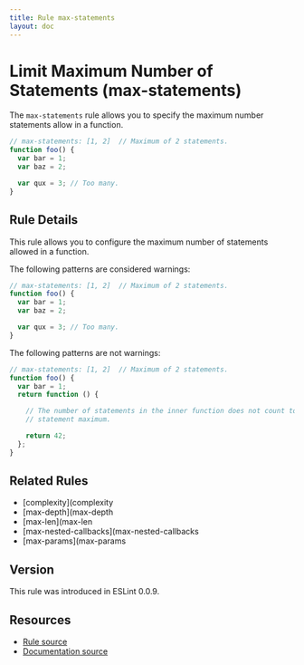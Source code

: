 ```yaml
---
title: Rule max-statements
layout: doc
---
```

<!-- Note: No pull requests accepted for this file. See README.md in the root directory for details. -->
# Limit Maximum Number of Statements (max-statements)

The `max-statements` rule allows you to specify the maximum number statements allow in a function.

```js
// max-statements: [1, 2]  // Maximum of 2 statements.
function foo() {
  var bar = 1;
  var baz = 2;

  var qux = 3; // Too many.
}
```

## Rule Details

This rule allows you to configure the maximum number of statements allowed in a function.

The following patterns are considered warnings:

```js
// max-statements: [1, 2]  // Maximum of 2 statements.
function foo() {
  var bar = 1;
  var baz = 2;

  var qux = 3; // Too many.
}
```

The following patterns are not warnings:

```js
// max-statements: [1, 2]  // Maximum of 2 statements.
function foo() {
  var bar = 1;
  return function () {

    // The number of statements in the inner function does not count toward the
    // statement maximum.

    return 42;
  };
}
```

## Related Rules

* [complexity](complexity
* [max-depth](max-depth
* [max-len](max-len
* [max-nested-callbacks](max-nested-callbacks
* [max-params](max-params

## Version

This rule was introduced in ESLint 0.0.9.

## Resources

* [Rule source](https://github.com/eslint/eslint/tree/master/lib/rules/max-statements.js)
* [Documentation source](https://github.com/eslint/eslint/tree/master/docs/rules/max-statements.md)
